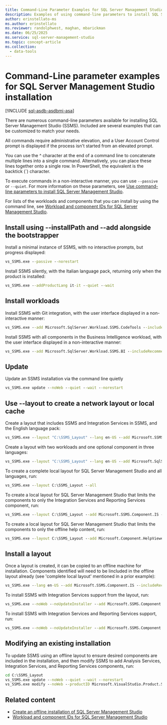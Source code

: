 ```yaml
---
title: Command-Line Parameter Examples for SQL Server Management Studio Installation
description: Examples of using command-line parameters to install SQL Server Management Studio (SSMS).
author: erinstellato-ms
ms.author: erinstellato
ms.reviewer: randolphwest, maghan, mbarickman
ms.date: 06/25/2025
ms.service: sql-server-management-studio
ms.topic: concept-article
ms.collection:
  - data-tools
---
```

# Command-Line parameter examples for SQL Server Management Studio installation

[!INCLUDE [sql-asdb-asdbmi-asa](../includes/applies-to-version/sql-asdb-asdbmi-asa.md)]

There are numerous command-line parameters available for installing SQL Server Management Studio (SSMS). Included are several examples that can be customized to match your needs.

All commands require administrative elevation, and a User Account Control prompt is displayed if the process isn't started from an elevated prompt.

You can use the ^ character at the end of a command line to concatenate multiple lines into a single command. Alternatively, you can place these lines together onto a single row. In PowerShell, the equivalent is the backtick (`) character.

To execute commands in a non-interactive manner, you can use `--passive` or `--quiet`. For more information on these parameters, see [Use command-line parameters to install SQL Server Management Studio](command-line-parameters.md).

For lists of the workloads and components that you can install by using the command line, see [Workload and component IDs for SQL Server Management Studio](workload-component-ids.md).

## Install using --installPath and --add alongside the bootstrapper

Install a minimal instance of SSMS, with no interactive prompts, but progress displayed:

```cmd
vs_SSMS.exe --passive --norestart
```

Install SSMS silently, with the Italian language pack, returning only when the product is installed:

```cmd
vs_SSMS.exe --addProductLang it-it --quiet --wait
```

## Install workloads

Install SSMS with Git integration, with the user interface displayed in a non-interactive manner:

```cmd
vs_SSMS.exe --add Microsoft.SqlServer.Workload.SSMS.CodeTools --includeRecommended --passive
```

Install SSMS with all components in the Business Intelligence workload, with the user interface displayed in a non-interactive manner:

```cmd
vs_SSMS.exe --add Microsoft.SqlServer.Workload.SSMS.BI --includeRecommended --passive --norestart
```

## Update

Update an SSMS installation via the command line quietly

```cmd
vs_SSMS.exe update --noWeb --quiet --wait --norestart
```

## Use --layout to create a network layout or local cache

Create a layout that includes SSMS and Integration Services in SSMS, and the English language pack:

```cmd
vs_SSMS.exe --layout "C:\SSMS_Layout" --lang en-US --add Microsoft.SSMS.Component.IS --includeRecommended
```

Create a layout with two workloads and one optional component in three languages:

```cmd
vs_SSMS.exe --layout "C:\SSMS_Layout" --lang en-US --add Microsoft.SqlServer.Workload.SSMS.HybridAndMigration --add Microsoft.SqlServer.Workload.SSMS.CodeTools --add Microsoft.Component.HelpViewer --lang en-US de-DE ja-JP
```

To create a complete local layout for SQL Server Management Studio and all languages, run:

```cmd
vs_SSMS.exe --layout C:\SSMS_Layout --all
```

To create a local layout for SQL Server Management Studio that limits the components to only the Integration Services and Reporting Services component, run:

```cmd
vs_SSMS.exe --layout C:\SSMS_Layout --add Microsoft.SSMS.Component.IS --add Microsoft.SSMS.Component.RS
```

To create a local layout for SQL Server Management Studio that limits the components to only the offline help content, run:

```cmd
vs_SSMS.exe --layout C:\SSMS_Layout --add Microsoft.Component.HelpViewer
```


## Install a layout

Once a layout is created, it can be copied to an offline machine for installation. Components identified will need to be lincluded in the offline layout already (see 'complete local layout' mentioned in a prior example):

```cmd
vs_SSMS.exe --lang en-US --add Microsoft.SSMS.Component.IS --includeRecommended
```

To install SSMS with Integration Services support from the layout, run:

```cmd
vs_SSMS.exe --noWeb --noUpdateInstaller --add Microsoft.SSMS.Component.IS --includeRecommended --passive
```

To install SSMS with Integration Services and Reporting Services support, run:

```cmd
vs_SSMS.exe --noWeb --noUpdateInstaller --add Microsoft.SSMS.Component.IS --add Microsoft.SSMS.Component.RS --includeRecommended --passive
```

## Modifying an existing installation

To update SSMS using an offline layout to ensure desired components are included in the installation, and then modify SSMS to add Analysis Services, Integration Services, and Reporting Services components, run:

```cmd
cd C:\SSMS_Layout
vs_SSMS.exe update --noWeb --quiet --wait --norestart
vs_SSMS.exe modify --noWeb --productID Microsoft.VisualStudio.Product.SSMS --channelID SSMS.21.SSMS.Release --add Microsoft.SSMS.Component.AS --add Microsoft.SSMS.Component.IS --add Microsoft.SSMS.Component.RS --quiet --norestart
```


## Related content

- [Create an offline installation of SQL Server Management Studio](create-offline.md)
- [Workload and component IDs for SQL Server Management Studio](workload-component-ids.md)
